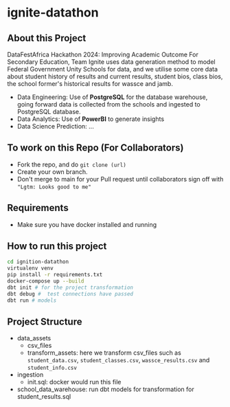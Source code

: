 # ignite-datathon

## About this Project

DataFestAfrica Hackathon 2024: Improving  Academic Outcome For Secondary Education, Team Ignite uses data generation method to model Federal Government Unity Schools for data, and we utilise
some core data about student history of results and current results, student bios, class bios, the school former's historical results for wassce and jamb.

- Data Engineering: Use of **PostgreSQL** for the database warehouse, going forward data is collected from the schools and ingested to PostgreSQL database.
- Data Analytics: Use of **PowerBI** to generate insights
- Data Science Prediction: ...

## To work on this Repo (For Collaborators)

- Fork the repo, and do `git clone (url)`
- Create your own branch.
- Don't merge to main for your Pull request until collaborators sign off with `"Lgtm: Looks good to me"`

## Requirements

- Make sure you have docker installed and running
  
## How to run this project

```sh
cd ignition-datathon
virtualenv venv
pip install -r requirements.txt
docker-compose up --build
dbt init # for the project transformation
dbt debug #  test connections have passed
dbt run # models
```

## Project Structure

- data_assets
  - csv_files
  - transform_assets: here we transform csv_files such as `student_data.csv`, `student_classes.csv`, `wassce_results.csv` and `student_info.csv`
- ingestion  
  - init.sql:  docker would run this file
- school_data_warehouse: run dbt models for transformation for student_results.sql  
